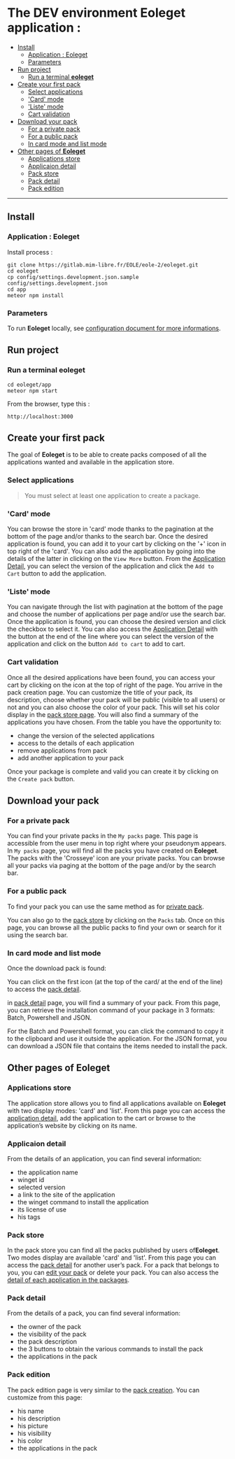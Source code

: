 # The DEV environment **Eoleget** application :

- [Install](#install)
  - [Application : Eoleget](#application-eoleget)
  - [Parameters](#parameters)
- [Run project](#run-project)
  - [Run a terminal **eoleget**](#run-a-terminal-eoleget)
- [Create your first pack](#create-your-first-pack)
  - [Select applications](#select-applications)
  - ['Card' mode](#card-mode)
  - ['Liste' mode](#liste-mode)
  - [Cart validation](#cart-validation)
- [Download your pack](#download-your-pack)
  - [For a private pack](#for-a-private-pack)
  - [For a public pack](#for-a-public-pack)
  - [In card mode and list mode](#in-card-mode-and-list-mode)
- [Other pages of **Eoleget**](#other-pages-of-eoleget)
  - [Applications store](#applications-store)
  - [Applicaion detail](#applicaion-detail)
  - [Pack store](#pack-store)
  - [Pack detail](#pack-detail)
  - [Pack edition](#pack-edition)

---

## Install

### Application : Eoleget

Install process :

```
git clone https://gitlab.mim-libre.fr/EOLE/eole-2/eoleget.git
cd eoleget
cp config/settings.development.json.sample config/settings.development.json
cd app
meteor npm install
```

### Parameters

To run **Eoleget** locally, see [configuration document for more informations](config/README.md).

## Run project

### Run a terminal **eoleget**

```
cd eoleget/app
meteor npm start
```

From the browser, type this :

```
http://localhost:3000

```

## Create your first pack

The goal of **Eoleget** is to be able to create packs composed of all the applications wanted and available in the
application store.

### Select applications

> You must select at least one application to create a package.

### 'Card' mode

You can browse the store in 'card' mode thanks to the pagination at the bottom of the page and/or thanks to the
search bar. Once the desired application is found, you can add it to your cart by clicking on the '+' icon in
top right of the 'card'. You can also add the application by going into the details of the latter in
clicking on the `View More` button. From the [Application Detail](###applicaion-detail), you can
select the version of the application and click the `Add to Cart` button to add the application.

### 'Liste' mode

You can navigate through the list with pagination at the bottom of the page and choose the number of applications per page and/or
use the search bar. Once the application is found, you can choose the desired version and click
the checkbox to select it. You can also access the [Application Detail](###applicaion-detail)
with the button at the end of the line where you can select the version of the application and click on the button
`Add to cart` to add to cart.

### Cart validation

Once all the desired applications have been found, you can access your cart by clicking on the icon at the top of
right of the page. You arrive in the pack creation page. You can customize the title of your
pack, its description, choose whether your pack will be public (visible to all users) or not and you can also
choose the color of your pack. This will set his color display in the [pack store page](#pack-store).
You will also find a summary of the applications you have chosen. From the table you have the opportunity to:

- change the version of the selected applications
- access to the details of each application
- remove applications from pack
- add another application to your pack

Once your package is complete and valid you can create it by clicking on the `Create pack` button.

## Download your pack

### For a private pack

You can find your private packs in the `My packs` page. This page is accessible from the user menu in
top right where your pseudonym appears. In `My packs` page, you will find all the packs you have
created on **Eoleget**. The packs with the 'Crosseye' icon are your private packs. You can browse all your
packs via paging at the bottom of the page and/or by the search bar.

### For a public pack

To find your pack you can use the same method as for [private pack](#for-a-private-pack).

You can also go to the [pack store](#pack-store) by clicking on the `Packs` tab. Once on this page, you
can browse all the public packs to find your own or search for it using the search bar.

### In card mode and list mode

Once the download pack is found:

You can click on the first icon (at the top of the card/ at the end of the line) to access the [pack detail](#pack-detail).

in [pack detail](#pack-detail) page, you will find a summary of your pack. From this page, you can retrieve the installation
command of your package in 3 formats: Batch, Powershell and JSON.

For the Batch and Powershell format, you can click the command to copy it to the clipboard and
use it outside the application. For the JSON format, you can download a JSON file that contains the
items needed to install the pack.

## Other pages of **Eoleget**

### Applications store

The application store allows you to find all applications available on **Eoleget** with two display modes:
'card' and 'list'. From this page you can access the [application detail](#applicaion-detail),
add the application to the cart or browse to the application’s website by clicking on its name.

### Applicaion detail

From the details of an application, you can find several information:

- the application name
- winget id
- selected version
- a link to the site of the application
- the winget command to install the application
- its license of use
- his tags

### Pack store

In the pack store you can find all the packs published by users of**Eoleget**. Two modes display are available 'card'
and 'list'. From this page you can access the [pack detail](#pack-detail) for another user’s pack.
For a pack that belongs to you, you can [edit your pack](#pack-edition) or delete your pack. You can also access the
[detail of each application in the packages](#applicaion-detail).

### Pack detail

From the details of a pack, you can find several information:

- the owner of the pack
- the visibility of the pack
- the pack description
- the 3 buttons to obtain the various commands to install the pack
- the applications in the pack

### Pack edition

The pack edition page is very similar to the [pack creation](#create-your-first-pack).
You can customize from this page:

- his name
- his description
- his picture
- his visibility
- his color
- the applications in the pack
